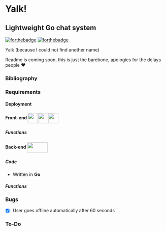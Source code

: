 # Yalk!
## Lightweight Go chat system
[![forthebadge](https://forthebadge.com/images/badges/built-with-resentment.svg)](https://forthebadge.com)
[![forthebadge](https://forthebadge.com/images/badges/contains-cat-gifs.svg)](https://forthebadge.com)

Yalk (because I could not find another name)

Readme is coming soon, this is just the barebone, apologies for the delays people ❤️

### Bibliography
### Requirements

#### Deployment


#### Front-end <img align="center"  width="32"  height="32"  src="https://upload.wikimedia.org/wikipedia/commons/thumb/6/61/HTML5_logo_and_wordmark.svg/1200px-HTML5_logo_and_wordmark.svg.png"><img align="center"  width="32"  height="32"  src="https://cdn.iconscout.com/icon/free/png-256/css3-8-1175200.png"><img align="center"  width="32"  height="32"  src="https://i.ibb.co/02wGJvT/image.png">

##### Functions

#### Back-end <img align="center"  width="64"  height="32"  src="https://i.ibb.co/SQ9hTSM/image.png">

##### Code
* Written in **Go**

##### Functions



### Bugs
- [x] User goes offline automatically after 60 seconds

### To-Do 
